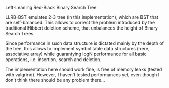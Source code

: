 Left-Leaning Red-Black Binary Search Tree

LLRB-BST emulates 2-3 tree (in this implementation), which are BST that are self-balanced. This allows to correct the problem introduced by the traditional Hibbert deletion scheme, that unbalances the height of Binary Search Trees. 

Since performance in such data structure is dictated mainly by the depth of the tree, this allows to implement symbol table data structures (here, associative array) while guarantying logN performance for all basic operations, i.e. insertion, search and deletion.

The implementation here should work fine, is free of memory leaks (tested with valgrind). However, I haven't tested performances yet, even though I don't think there should be any problem there...
